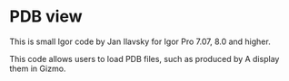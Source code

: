 # PDB view
This is small Igor code by Jan Ilavsky for Igor Pro 7.07, 8.0 and higher. 

This code allows users to load PDB files, such as produced by A display them in Gizmo. 